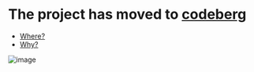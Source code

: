 # The project has moved to [codeberg](https://codeberg.org/highghlow/pythonweb)
- [Where?](https://codeberg.org/highghlow/pythonweb/)
- [Why?](https://sfconservancy.org/GiveUpGitHub/)

![image](https://github.com/user-attachments/assets/45d80320-cb3c-452b-a59d-135d294d061a)
